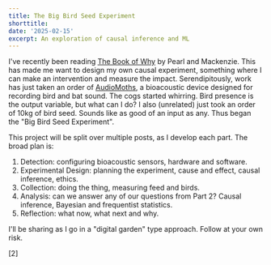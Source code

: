 ```yaml
---
title: The Big Bird Seed Experiment
shorttitle:
date: '2025-02-15'
excerpt: An exploration of causal inference and ML
---
```


<script>
    import Footnote from "$lib/components/Footnote.svelte"
</script>

I've recently been reading [The Book of Why](https://bayes.cs.ucla.edu/WHY/) by Pearl and Mackenzie. This has made me want to design my own causal experiment, something where I can make an intervention <Footnote note="A rarity for a rewilder, you might assume."></Footnote> and measure the impact. Serendipitously, work has just taken an order of [AudioMoths](https://www.openacousticdevices.info/audiomoth), a bioacoustic device designed for recording bird and bat sound. The cogs started whirring. Bird presence is the output variable, but what can I do? I also (unrelated) just took an order of 10kg of bird seed. Sounds like as good of an input as any. Thus began the "Big Bird Seed Experiment"<Footnote note="That's a big bird-seed experiment, not a big-bird seed experiment"></Footnote>.

This project will be split over multiple posts, as I develop each part. The broad plan is:

1. Detection: configuring bioacoustic sensors, hardware and software.
2. Experimental Design: planning the experiment, cause and effect, causal inference, ethics.
3. Collection: doing the thing, measuring feed and birds.
4. Analysis: can we answer any of our questions from Part 2? Causal inference, Bayesian and frequentist statistics.
5. Reflection: what now, what next and why.

I'll be sharing as I go in a "digital garden" type approach. Follow at your own risk.

[2]
